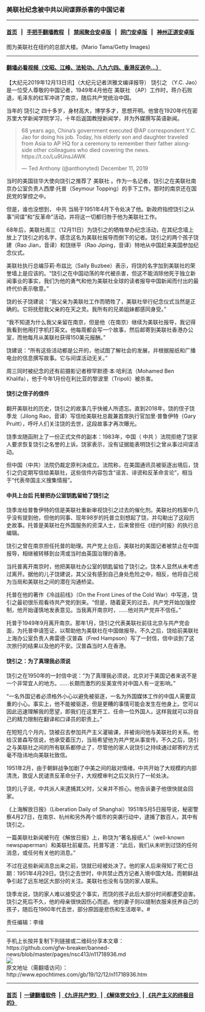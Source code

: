 ### 美联社纪念被中共以间谍罪杀害的中国记者
------------------------

#### [首页](https://github.com/gfw-breaker/banned-news/blob/master/README.md) &nbsp;&nbsp;|&nbsp;&nbsp; [手把手翻墙教程](https://github.com/gfw-breaker/guides/wiki) &nbsp;&nbsp;|&nbsp;&nbsp; [禁闻聚合安卓版](https://github.com/gfw-breaker/bn-android) &nbsp;&nbsp;|&nbsp;&nbsp; [网门安卓版](https://github.com/oGate2/oGate) &nbsp;&nbsp;|&nbsp;&nbsp; [神州正道安卓版](https://github.com/SzzdOgate/update) 



<div><img alt="" class="aligncenter wp-post-image" src="http://i.epochtimes.com/assets/uploads/2019/12/GettyImages-1717050-600x400.jpg"/>
<div class="red16 caption">
 图为美联社在纽约的总部大楼。(Mario Tama/Getty Images)
</div>
</div><hr/>

#### [翻墙必看视频（文昭、江峰、法轮功、八九六四、香港反送中...）](https://github.com/gfw-breaker/banned-news/blob/master/pages/link3.md)

<div><p>
 【大纪元2019年12月13日讯】（大纪元记者洪雅文编译报导）
 <ok href="http://www.epochtimes.com/gb/tag/%E9%A5%B6%E5%BC%95%E4%B9%8B.html">
  饶引之
 </ok>
 （Y.C. Jao）是一位受人尊敬的中国记者，1949年4月他在
 <ok href="http://www.epochtimes.com/gb/tag/%E7%BE%8E%E8%81%94%E7%A4%BE.html">
  美联社
 </ok>
 （AP）工作时，蒋介石败退，毛泽东的红军冲进了南京，随后共产党统治中国。
</p>
<p>
 当年的
 <ok href="http://www.epochtimes.com/gb/tag/%E9%A5%B6%E5%BC%95%E4%B9%8B.html">
  饶引之
 </ok>
 四十多岁，身材高大，博学多才，思想开明。他曾在1920年代在密苏里大学新闻学院学习，十年后返国教授新闻学，并为外媒撰写英语新闻。
</p>
<blockquote class="twitter-tweet" data-width="550">
 <p dir="ltr" lang="en">
  68 years ago, China’s government executed
  <ok href="https://twitter.com/AP?ref_src=twsrc%5Etfw">
   @AP
  </ok>
  correspondent Y.C. Jao for doing his job. Today, his elderly son and daughter traveled from Asia to AP HQ for a ceremony to remember their father alongside other colleagues who died covering the news.
  <ok href="https://t.co/Lu9UnsJAWK">
   https://t.co/Lu9UnsJAWK
  </ok>
 </p>
 <p>
  — Ted Anthony (@anthonyted)
  <ok href="https://twitter.com/anthonyted/status/1204885584851943425?ref_src=twsrc%5Etfw">
   December 11, 2019
  </ok>
 </p>
</blockquote>
<p>
</p>
<p>
 当时的美国驻华大使向饶引之推荐了
 <ok href="http://www.epochtimes.com/gb/tag/%E7%BE%8E%E8%81%94%E7%A4%BE.html">
  美联社
 </ok>
 。作为一名记者，饶引之在美联社南京办公室负责人西摩·托普（Seymour Topping）的手下工作。那时的南京还在国民党的掌控之中。
</p>
<p>
 但是，谁也没想到，
 <ok href="http://www.epochtimes.com/gb/tag/%E4%B8%AD%E5%85%B1.html">
  中共
 </ok>
 当局于1951年4月下令处决了他。新政府指控饶引之从事“间谍”和“反革命”活动，并将这一切都归咎于他为美联社工作。
</p>
<p>
 68年后，美联社周三（12月11日）为饶引之的牺牲举办纪念活动，在其纪念墙上放上了饶引之的名字，感念这名为美联社报导而倒下的记者。饶引之的两个孩子饶建（Rao Jian，音译）和饶继平（Rao Jiping，音译）特地从中国赶来美国参加纪念仪式。
</p>
<p>
 美联社执行总编莎莉·布兹比（Sally Buzbee）表示，将饶的名字加到美联社的荣誉墙上是应该的。“饶引之在中国动荡的年代被杀害，但这不能消除他死于独立新闻事业的事实，我们为他的勇气和他为美联社全球的读者报导中国新闻而付出的最终代价表示敬意。”
</p>
<p>
 饶的长子饶建说：“我父亲为美联社工作而牺牲了，美联社举行纪念仪式当然是正确的。它将抚慰我父亲的在天之灵。我所有的兄弟姐妹都感同身受。”
</p>
<p>
 “我不知道为什么我父亲留在南京，但是他（在南京）继续为美联社报导，我记得我看到他用打字机打英文。他每周都会写一个故事，然后邮寄到美联社香港办公室，而他每月从美联社获得150美元报酬。”
</p>
<p>
 饶建说：“所有这些活动都是公开的，他试图了解社会的发展，并根据报纸和广播电台的信息撰写故事。它与间谍活动无关。”
</p>
<p>
 周三同时被纪念的还有前摄影记者穆罕默德·本·哈利法（Mohamed Ben Khalifa），他于今年1月份在利比亚的黎波里（Tripoli）被杀害。
</p>
<h4>
 饶引之侄子的信件
</h4>
<p>
 翻开美联社的历史，饶引之的故事几乎快被人所遗忘。直到2018年，饶的侄子饶季龙（Jilong Rao，音译）写信给美联社总裁兼首席执行官加里·普鲁伊特（Gary Pruitt），呼吁人们关注饶的去世，这段故事才再次曝光。
</p>
<p>
 饶季龙随函附上了一份正式文件的副本：1983年，中国（
 <ok href="http://www.epochtimes.com/gb/tag/%E4%B8%AD%E5%85%B1.html">
  中共
 </ok>
 ）法院拒绝了饶家人要求恢复饶引之名誉的上诉。饶家表示，没有证据能表明饶引之曾从事过间谍活动。
</p>
<p>
 但中国（中共）法院仍裁定原判决成立。法院称，在美国通讯员被驱逐出境后，饶引之仍定期写信给美联社，这些信件内容包含“谣言、诽谤和反革命言论”，相当于“代表帝国主义搜集情报”。
</p>
<h4>
 中共上台后 托普把办公室钥匙留给了饶引之
</h4>
<p>
 饶季龙给普鲁伊特的信是美联社重新审视饶引之过去的催化剂。美联社的档案中几乎没有提到他，但他的同事、现年98岁的托普立刻想起了饶，并勾勒出了这段历史故事。托普是美联社在外国服务的资深人士，后来曾担任《纽约时报》的执行总编辑。
</p>
<p>
 饶引之曾在南京担任托普的助理。共产党上台后，美联社的美国记者被禁止在中国报导，相继被转移到台湾或当时由英国治理的香港。
</p>
<p>
 当托普离开南京时，他把美联社办公室的钥匙留给了饶引之。饶本人显然从未考虑过离开。据他的儿子饶建说，其父没有感到自己身处危险之中，相反，他将自己视为当局和美联社之间的潜在沟通桥梁。
</p>
<p>
 托普在他的著作《冷战前线》（On the Front Lines of the Cold War）中写道，饶引之最初很乐观看待共产党的到来。“但是，随着夏天的过去，共产党开始加强控制，他开始谨慎地发表意见。当我离开南京时，……他对共产党并不信任。”
</p>
<p>
 托普于1949年9月离开南京。那年1月，饶引之代表美联社前往北京与共产党会面，为托普申请签证，以帮助他为美联社在中国做报导。不久之后，饶给前美联社上海办公室负责人弗雷德·汉普森（Fred Hampson）写了一封信，信中谈到了这次旅行的结果以及他的不安。汉普森当时人在香港。
</p>
<h4>
 饶引之：为了真理我必须说
</h4>
<p>
 饶引之在1950年的一封信中说：“为了真理我必须说，北京对于美国记者来说不是一个非常宜人的地方。……长期而激烈的反美宣传对中国人有一定影响。”
</p>
<p>
 “一名外国记者必须格外小心以避免被驱逐，一名为外国媒体工作的中国人需要双重的小心。事实上，他不能被驱逐，但是更糟的事情可能会发生在他身上。您可以因此迅速理解我的愿望，即我们在这里开工、任命一位外国人，这样我就可以将自己的精力限制在翻译和口译员的职责上。”
</p>
<p>
 在短短几个月内，饶被召去参加共产主义灌输课，并被询问他与美联社的关系。他给汉普森写信说，他承受着压力，当局希望他为共产党从事宣传。不久之后，饶引之与美联社之间的所有联系都停止了，尽管他的家人说饶引之持续通过邮寄的方式毫不隐讳地向美联社致信。
</p>
<p>
 1951年2月，由于朝鲜战争加剧了中美之间的敌对情绪，中共开始了大规模的内部清洗，敦促人民谴责反革命分子，大规模审判之后又执行了一轮处决。
</p>
<p>
 饶的儿子说，中共派人来逮捕其父时，父亲并不担心。他告诉妻子他很快就会回家。
</p>
<p>
 《上海解放日报》（Liberation Daily of Shanghai）1951年5月5日报导说，秘密警察4月27日，在南京、杭州和另外两个城市的突袭行动中，逮捕了数百人，其中有饶引之。
</p>
<p>
 一篇美联社新闻被刊在《解放日报》上，称饶为“著名报纸人”（well-known newspaperman）和美联社前雇员。托普写道：“此后，我们从未听到过饶的任何消息，或任何有关他的消息。”
</p>
<p>
 不过在这些新闻消息出来之前，饶就已经被处决了。他的家人后来得知了死亡日期：1951年4月29日。饶引之去世时，中共禁止西方记者入境中国大陆，而朝鲜战争引起了远东地区大部分的关注。美联社也没有与饶的家人联系。
</p>
<p>
 饶季龙说，饶的家人难以接受这个事实，而饶的孩子此后大部分时间都遭受迫害。饶引之死后不久，他的母亲很快因伤心而逝。他的妻子则以缝制衣服来抚养自己的孩子，随后在1960年代去世，部分原因是悲伤和生活艰辛。#
</p>
<p>
 责任编辑：李缘
</p>
</div>
<hr/>
手机上长按并复制下列链接或二维码分享本文章：<br/>
https://github.com/gfw-breaker/banned-news/blob/master/pages/nsc413/n11718936.md <br/>
<a href='https://github.com/gfw-breaker/banned-news/blob/master/pages/nsc413/n11718936.md'><img src='https://github.com/gfw-breaker/banned-news/blob/master/pages/nsc413/n11718936.md.png'/></a> <br/>
原文地址（需翻墙访问）：http://www.epochtimes.com/gb/19/12/12/n11718936.htm


------------------------
#### [首页](https://github.com/gfw-breaker/banned-news/blob/master/README.md) &nbsp;|&nbsp; [一键翻墙软件](https://github.com/gfw-breaker/nogfw/blob/master/README.md) &nbsp;| [《九评共产党》](https://github.com/gfw-breaker/9ping.md/blob/master/README.md#九评之一评共产党是什么) | [《解体党文化》](https://github.com/gfw-breaker/jtdwh.md/blob/master/README.md) | [《共产主义的终极目的》](https://github.com/gfw-breaker/gczydzjmd.md/blob/master/README.md)


<img src='http://gfw-breaker.win/banned-news/pages/nsc413/n11718936.md' width='0px' height='0px'/>